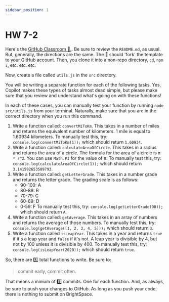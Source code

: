 ```yaml
---
sidebar_position: 1
---
```


# HW 7-2

Here's the [GitHub Classroom 🔗.](https://classroom.github.com/a/a7LcvuoE). Be sure to review the `README.md`, as usual. But, generally, the directions are the same. The 🔗 should 'fork' the template to your GitHub account. Then, you clone it into a non-repo directory, `cd`, `npm i`, etc. etc. etc.

Now, create a file called `utils.js` in the `src` directory.

You will be writing a separate function for each of the following tasks. Yes, Copilot makes these types of tasks almost dead simple, but please make sure that you review and understand what's going on with these functions!

In each of these cases, you can manually test your function by running `node src/utils.js` from your terminal. Naturally, make sure that you are in the correct directory when you run this command.

1. Write a function called: `convertMiToKm`. This takes in a number of miles and returns the equivalent number of kilometers. 1 mile is equal to 1.60934 kilometers. To manually test this, try: `console.log(convertMiToKm(1));` which should return `1.60934`.
1. Write a function called: `calculateAreaOfCircle`. This takes in a radius and returns the area of a circle. The formula for the area of a circle is `π * r^2`. You can use `Math.PI` for the value of π. To manually test this, try: `console.log(calculateAreaOfCircle(1));` which should return `3.141592653589793`.
1. Write a function called: `getLetterGrade`. This takes in a number grade and returns the letter grade. The grading scale is as follows:
   - 90-100: A
   - 80-89: B
   - 70-79: C
   - 60-69: D
   - 0-59: F
     To manually test this, try: `console.log(getLetterGrade(90));` which should return `A`.
1. Write a function called: `getAverage`. This takes in an array of numbers and returns the average of those numbers. To manually test this, try: `console.log(getAverage([1, 2, 3, 4, 5]));` which should return `3`.
1. Write a function called `isLeapYear`. This takes in a year and returns `true` if it's a leap year and `false` if it's not. A leap year is divisible by 4, but not by 100 unless it is divisible by 400. To manually test this, try: `console.log(isLeapYear(2020));` which should return `true`.

So, there are 5️⃣ total functions to write. Be sure to:

> commit early, commit often.

That means a minium of 5️⃣ commits. One for each function. And, as always, be sure to push your changes to GitHub. As long as you push your code, there is nothing to submit on BrightSpace.
